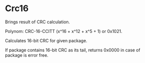 # Crc16

  Brings result of CRC calculation.

  Polynom: CRC-16-CCITT (x^16 + x^12 + x^5 + 1) or 0x1021.

  Calculates 16-bit CRC for given package.


  If package contains 16-bit CRC as its tail, returns 0x0000
  in case of package is error free.
